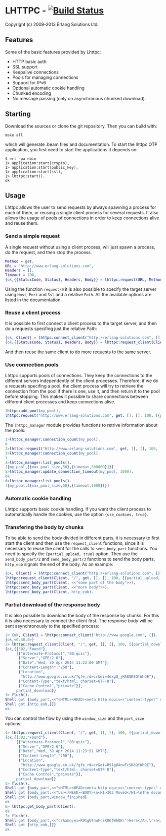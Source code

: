# LHTTPC - [![Build Status](https://travis-ci.org/lastres/lhttpc.svg?branch=v1.2.7)](https://travis-ci.org/lastres/lhttpc)

Copyright (c) 2009-2013 Erlang Solutions Ltd.

## Features

Some of the basic features provided by Lhttpc:

- HTTP basic auth
- SSL support
- Keepalive connections
- Pools for managing connections
- Support for IPv6
- Optional automatic cookie handling
- Chunked encoding
- No message passing (only on asynchronous chunked download).

## Starting

Download the sources or clone the git repository. Then you can build with:

```
make all
```

which will generate .beam files and documentation. To start the lhttpc OTP application, you first need to start the applications it depends on:

```
$ erl -pa ebin
1> application:start(crypto),
1> application:start(public_key),
1> application:start(ssl),
1> lhttpc:start().
ok
```

## Usage
Lhttpc allows the user to send requests by always spawning a process for each of them, or reusing a single client process for several requests. It also allows the usage of pools of connections in order to keep connections alive and reuse them.

### Send a simple request
A single request without using a client process, will just spawn a process, do the request, and then stop the process.

```erlang
Method = get,
URL = "http://www.erlang-solutions.com",
Headers = [],
Timeout = 100,
{ok,{{StatusCode, Status}, Headers, Body}} = lhttpc:request(URL, Method, Headers, Timeout).
```
Using the function `request/9` it is also possible to specify the target server using `Host`, `Port` and `Ssl` and a relative `Path`. All the available options are listed in the documentation.

### Reuse a client process

It is possible to first connect a client process to the target server, and then do a requests specifing just the relative Path:

```erlang
{ok, Client} = lhttpc:connect_client("http://erlang-solutions.com", []),
{ok,{{StatusCode, Status}, Headers, Body}} = lhttpc:request_client(Client, "/", get, [], 100).
```

And then reuse the same client to do more requests to the same server.

### Use connection pools

Lhttpc supports pools of connections. They keep the connections to the different servers independently of the client processes. Therefore, if we do a requests specifing a pool, the client process will try to retrieve the connection from the pool if there is one, use it, and then return it to the pool before stopping. This makes it possible to share connections between different client processes and keep connections alive.

```erlang
lhttpc:add_pool(my_pool),
lhttpc:request("http://www.erlang-solutions.com", get, [], [], 100, [{pool_options, [{pool, my_pool}]}]).
```

The `lhttpc_manager` module provides functions to retrive information about the pools:

```erlang
1>lhttpc_manager:connection_count(my_pool).
0
2>lhttpc:request("http://www.erlang-solutions.com", get, [], [], 100, [{pool_options, [{pool, my_pool}]}]).
3>lhttpc_manager:connection_count(my_pool).
1
4>lhttpc_manager:list_pools().
[{my_pool,[{max_pool_size,50},{timeout,300000}]}]
5>lhttpc_manager:update_connection_timeout(my_pool, 1000).
ok
6>lhttpc_manager:list_pools().
[{my_pool,[{max_pool_size,50},{timeout,1000}]}]
```

### Automatic cookie handling
Lhttpc supports basic cookie handling. If you want the client process to automatically handle the cookies, use the option `{use_cookies, true}`.

### Transfering the body by chunks

To be able to send the body divided in different parts, it is necessary to first start the client and then use the `request_client` functions, since it is necessary to reuse the client for the calls to `send_body_part` functions. You need to specify the `{partial_upload, true}` option. Then use the `send_body_part/2` and `send_body_part/3` functions to send the body parts. `http_eob` signals the end of the body. As an example:

```erlang
{ok, Client} = lhttpc:connect_client("http://erlang-solutions.com", []),
lhttpc:request_client(Client, "/", get, [], [], 100, [{partial_upload, true}]),
lhttpc:send_body_part(Client, <<"some part of the body">>),
lhttpc:send_body_part(Client, <<"more body">>),
lhttpc:send_body_part(Client, http_eob).
```

### Partial download of the response body

It is also possible to download the body of the response by chunks. For this it is also necessary to connect the client first. The response body will be sent asynchronously to the specified process:

```erlang
1> {ok, Client} = lhttpc:connect_client("http://www.google.com", []).
{ok,<0.40.0>}
2> lhttpc:request_client(Client, "/", get, [], [], 100, [{partial_download, [{window_size, infinity},{recv_proc, self()}]}]).
{ok,{{302,"Found"},
     [{"Alternate-Protocol","80:quic"},
      {"Server","GFE/2.0"},
      {"Date","Wed, 30 Apr 2014 11:22:09 GMT"},
      {"Content-Length","258"},
      {"Location",
       "http://www.google.co.uk/?gfe_rd=cr&ei=4dxgU_jHA8SK8QfWhQE"},
      {"Content-Type","text/html; charset=UTF-8"},
      {"Cache-Control","private"}],
     partial_download}}
3> flush().
Shell got {body_part,<<"<HTML><HEAD><meta http-equiv=\"content-type\" content=\"text/html;charset=utf-8\">\n<TITLE>302 Moved</TITLE></HEAD><BODY>\n<H1>302 Moved</H1>\nThe document has moved\n<A HREF=\"http://www.google.co.uk/?gfe_rd=cr&amp;ei=4dxgU_jHA8SK8QfWhQE\">here</A>.\r\n</BODY></HTML>\r\n">>}
Shell got {http_eob,[]}
ok
```

You can control the flow by using the `window_size` and the `part_size` options:

```erlang
4> lhttpc:request_client(Client, "/", get, [], [], 100, [{partial_download, [{window_size, 2}, {part_size, 100}, {recv_proc, self()}]}]).
{ok,{{302,"Found"},
     [{"Alternate-Protocol","80:quic"},
      {"Server","GFE/2.0"},
      {"Date","Wed, 30 Apr 2014 11:23:51 GMT"},
      {"Content-Length","258"},
      {"Location",
       "http://www.google.co.uk/?gfe_rd=cr&ei=R91gU4nwFcSK8QfWhQE"},
      {"Content-Type","text/html; charset=UTF-8"},
      {"Cache-Control","private"}],
     partial_download}}
5> flush().
Shell got {body_part,<<"<HTML><HEAD><meta http-equiv=\"content-type\" content=\"text/html;charset=utf-8\">\n<TITLE>302 Moved</TIT">>}
Shell got {body_part,<<"LE></HEAD><BODY>\n<H1>302 Moved</H1>\nThe document has moved\n<A HREF=\"http://www.google.co.uk/?gfe_rd=">>}
Shell got {body_part,window_finished}
ok
6> lhttpc:get_body_part(Client).
ok
7> flush().
Shell got {body_part,<<"cr&amp;ei=R91gU4nwFcSK8QfWhQE\">here</A>.\r\n</BODY></HTML>\r\n">>}
Shell got {http_eob,[]}
ok
```
